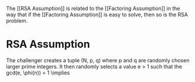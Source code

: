 The [[RSA Assumption]] is related to the [[Factoring Assumption]] in the way that if the [[Factoring Assumption]] is easy to solve, then so is the RSA problem.
# RSA Assumption
The challenger creates a tuple (N, p, q) where p and q are randomly chosen larger prime integers. It then randomly selects a value e > 1 such that the gcd(e, \phi(n)) = 1 \implies 